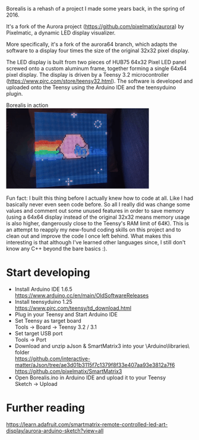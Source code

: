 Borealis is a rehash of a project I made some years back, in the spring of 2016.

It's a fork of the Aurora project (https://github.com/pixelmatix/aurora) by
Pixelmatic, a dynamic LED display visualizer.

More specifically, it's a fork of the aurora64 branch, which adapts the software
to a display four times the size of the original 32x32 pixel display.

The LED display is built from two pieces of HUB75 64x32 Pixel LED panel screwed
onto a custom aluminum frame, together forming a single 64x64 pixel display. The
display is driven by a Teensy 3.2
microcontroller (https://www.pjrc.com/store/teensy32.html). The software is
developed and uploaded onto the Teensy using the Arduino IDE and the teensyduino
plugin.

Borealis in action  
![Borealis in action](demo.gif)

Fun fact: I built this thing before I actually knew how to code at all. Like I
had basically never even seen code before. So all I really did was change some
values and comment out some unused features in order to save memory (using a
64x64 display instead of the original 32x32 means memory usage is also higher,
dangerously close to the Teensy's RAM limit of 64K). This is an attempt to
reapply my new-found coding skills on this project and to clean out and improve
the code I once left behind. What makes this interesting is that although I've
learned other languages since, I still don't know any C++ beyond the bare
basics :).

# Start developing

* Install Arduino IDE 1.6.5  
  https://www.arduino.cc/en/main/OldSoftwareReleases
* Install teensyduino 1.25  
  https://www.pjrc.com/teensy/td_download.html
* Plug in your Teensy and Start Arduino IDE
* Set Teensy as target board  
  Tools -> Board -> Teensy 3.2 / 3.1
* Set target USB port  
  Tools -> Port
* Download and unzip aJson & SmartMatrix3 into your \Arduino\libraries\ folder  
  https://github.com/interactive-matter/aJson/tree/ae3d01b3115f7c1379f8f33e407aa93e3812a7f6  
  https://github.com/pixelmatix/SmartMatrix3
* Open Borealis.ino in Arduino IDE and upload it to your Teensy  
  Sketch -> Upload

# Further reading

https://learn.adafruit.com/smartmatrix-remote-controlled-led-art-display/aurora-arduino-sketch?view=all
